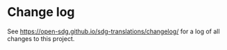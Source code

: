 # Change log

See https://open-sdg.github.io/sdg-translations/changelog/ for a log of all changes to this project.